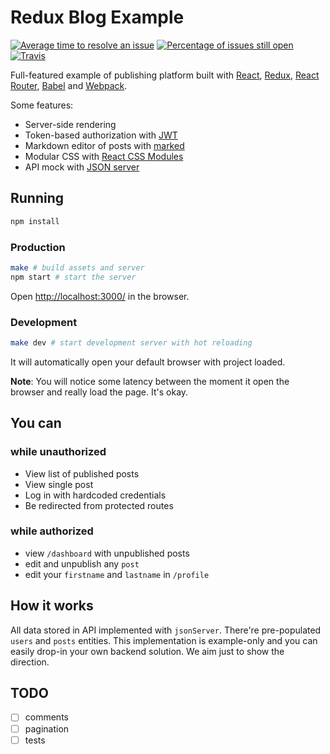 # Redux Blog Example

[![Average time to resolve an issue](http://isitmaintained.com/badge/resolution/GetExpert/redux-blog-example.svg)](http://isitmaintained.com/project/GetExpert/redux-blog-example "Average time to resolve an issue")
[![Percentage of issues still open](http://isitmaintained.com/badge/open/GetExpert/redux-blog-example.svg)](http://isitmaintained.com/project/GetExpert/redux-blog-example "Percentage of issues still open")
[![Travis](https://img.shields.io/travis/GetExpert/redux-blog-example.svg)](https://travis-ci.org/GetExpert/redux-blog-example)

Full-featured example of publishing platform built with
[React](http://facebook.github.io/react/),
[Redux](http://rackt.github.io/redux/),
[React Router](http://rackt.github.io/react-router/),
[Babel](https://babeljs.io/) and
[Webpack](http://webpack.github.io/).

Some features:
- Server-side rendering
- Token-based authorization with [JWT](https://www.npmjs.com/package/jsonwebtoken)
- Markdown editor of posts with [marked](https://www.npmjs.com/package/marked)
- Modular CSS with [React CSS Modules](https://github.com/gajus/react-css-modules)
- API mock with [JSON server](https://www.npmjs.com/package/json-server)

## Running
```bash
npm install
```

### Production
```bash
make # build assets and server
npm start # start the server
```

Open [http://localhost:3000/](http://localhost:3000/) in the browser.

### Development
```bash
make dev # start development server with hot reloading
```

It will automatically open your default browser with project loaded.

**Note**: You will notice some latency between the moment it open the browser and really load the page. It's okay.

## You can

### while unauthorized

- View list of published posts
- View single post
- Log in with hardcoded credentials
- Be redirected from protected routes

### while authorized

- view `/dashboard` with unpublished posts
- edit and unpublish any `post`
- edit your `firstname` and `lastname` in `/profile`

## How it works

All data stored in API implemented with `jsonServer`. There're pre-populated `users` and `posts` entities. This implementation is example-only and you can easily drop-in your own backend solution. We aim just to show the direction.

## TODO

- [ ] comments
- [ ] pagination
- [ ] tests
